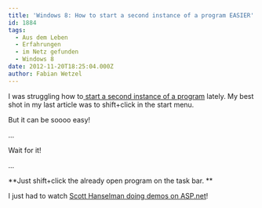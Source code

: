 ```yaml
---
title: 'Windows 8: How to start a second instance of a program EASIER'
id: 1884
tags:
  - Aus dem Leben
  - Erfahrungen
  - im Netz gefunden
  - Windows 8
date: 2012-11-20T18:25:04.000Z
author: Fabian Wetzel
---
```


I was struggling how to[ start a second instance of a program](https://fabse.net/blog/2012/11/12/windows-8-how-to-start-a-second-instance-of-a-program/ "Windows 8: How to start a second instance of a program") lately. My best shot in my last article was to shift+click in the start menu.

But it can be soooo easy!

...

Wait for it!

...

**Just shift+click the already open program on the task bar. **

I just had to watch [Scott Hanselman doing demos on ASP.net](http://channel9.msdn.com/Events/Build/2012/3-028 "Bleeding edge ASP.NET: See what is next for MVC, Web API, SignalR and more…")!
